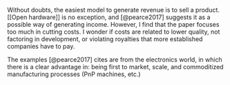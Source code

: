 Without doubts, the easiest model to generate revenue is to sell a product. [[Open hardware]] is no exception, and [@pearce2017] suggests it as a possible way of generating income. However, I find that the paper focuses too much in cutting costs. I wonder if costs are related to lower quality, not factoring in development, or violating royalties that more established companies have to pay. 

The examples [@pearce2017] cites are from the electronics world, in which there is a clear advantage in: being first to market, scale, and commoditized manufacturing processes (PnP machines, etc.)